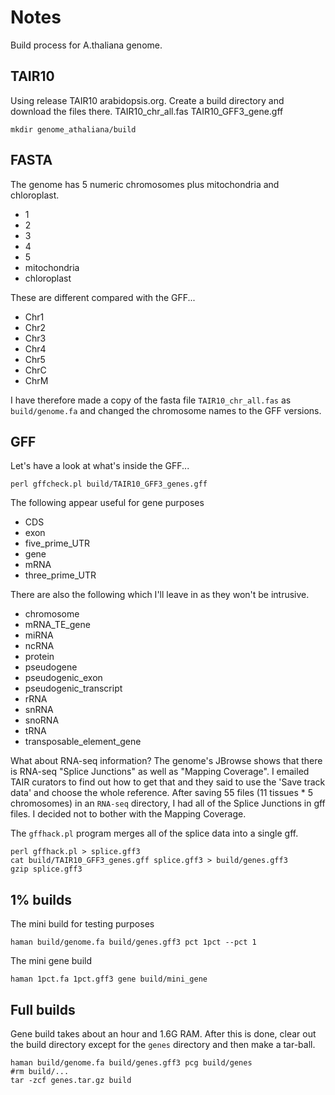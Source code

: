 Notes
=====

Build process for A.thaliana genome.

## TAIR10 ##

Using release TAIR10 arabidopsis.org. Create a build directory and download the
files there. TAIR10_chr_all.fas TAIR10_GFF3_gene.gff

```
mkdir genome_athaliana/build
```

## FASTA ##

The genome has 5 numeric chromosomes plus mitochondria and chloroplast.

+ 1
+ 2
+ 3
+ 4
+ 5
+ mitochondria
+ chloroplast

These are different compared with the GFF...

+ Chr1
+ Chr2
+ Chr3
+ Chr4
+ Chr5
+ ChrC
+ ChrM

I have therefore made a copy of the fasta file `TAIR10_chr_all.fas` as
`build/genome.fa` and changed the chromosome names to the GFF versions.

## GFF ##

Let's have a look at what's inside the GFF...

```
perl gffcheck.pl build/TAIR10_GFF3_genes.gff
```

The following appear useful for gene purposes

+ CDS
+ exon
+ five_prime_UTR
+ gene
+ mRNA
+ three_prime_UTR

There are also the following which I'll leave in as they won't be intrusive.

- chromosome
- mRNA_TE_gene
- miRNA
- ncRNA
- protein
- pseudogene
- pseudogenic_exon
- pseudogenic_transcript
- rRNA
- snRNA
- snoRNA
- tRNA
- transposable_element_gene

What about RNA-seq information? The genome's JBrowse shows that there is RNA-seq
"Splice Junctions" as well as "Mapping Coverage". I emailed TAIR curators to
find out how to get that and they said to use the 'Save track data' and choose
the whole reference. After saving 55 files (11 tissues * 5 chromosomes) in an
`RNA-seq` directory, I had all of the Splice Junctions in gff files. I decided
not to bother with the Mapping Coverage.

The `gffhack.pl` program merges all of the splice data into a single gff.

```
perl gffhack.pl > splice.gff3
cat build/TAIR10_GFF3_genes.gff splice.gff3 > build/genes.gff3
gzip splice.gff3	
```

## 1% builds ##

The mini build for testing purposes

```
haman build/genome.fa build/genes.gff3 pct 1pct --pct 1
```

The mini gene build

```
haman 1pct.fa 1pct.gff3 gene build/mini_gene
```

## Full builds ##

Gene build takes about an hour and 1.6G RAM. After this is done, clear out the
build directory except for the `genes` directory and then make a tar-ball.

```
haman build/genome.fa build/genes.gff3 pcg build/genes
#rm build/...
tar -zcf genes.tar.gz build
```